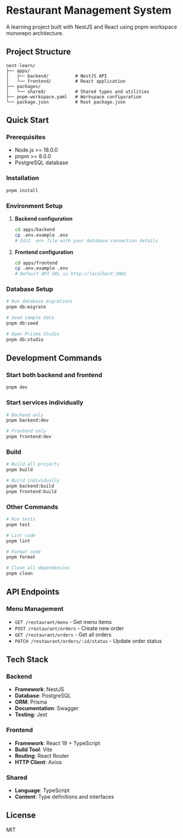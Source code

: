 # Restaurant Management System

A learning project built with NestJS and React using pnpm workspace monorepo architecture.

## Project Structure

```
nest-learn/
├── apps/
│   ├── backend/          # NestJS API
│   └── frontend/         # React application
├── packages/
│   └── shared/           # Shared types and utilities
├── pnpm-workspace.yaml   # Workspace configuration
└── package.json          # Root package.json
```

## Quick Start

### Prerequisites

- Node.js >= 18.0.0
- pnpm >= 8.0.0
- PostgreSQL database

### Installation

```bash
pnpm install
```

### Environment Setup

1. **Backend configuration**
   ```bash
   cd apps/backend
   cp .env.example .env
   # Edit .env file with your database connection details
   ```

2. **Frontend configuration**
   ```bash
   cd apps/frontend
   cp .env.example .env
   # Default API URL is http://localhost:3001
   ```

### Database Setup

```bash
# Run database migrations
pnpm db:migrate

# Seed sample data
pnpm db:seed

# Open Prisma Studio
pnpm db:studio
```

## Development Commands

### Start both backend and frontend

```bash
pnpm dev
```

### Start services individually

```bash
# Backend only
pnpm backend:dev

# Frontend only
pnpm frontend:dev
```

### Build

```bash
# Build all projects
pnpm build

# Build individually
pnpm backend:build
pnpm frontend:build
```

### Other Commands

```bash
# Run tests
pnpm test

# Lint code
pnpm lint

# Format code
pnpm format

# Clean all dependencies
pnpm clean
```

## API Endpoints

### Menu Management
- `GET /restaurant/menu` - Get menu items
- `POST /restaurant/orders` - Create new order
- `GET /restaurant/orders` - Get all orders
- `PATCH /restaurant/orders/:id/status` - Update order status

## Tech Stack

### Backend
- **Framework**: NestJS
- **Database**: PostgreSQL
- **ORM**: Prisma
- **Documentation**: Swagger
- **Testing**: Jest

### Frontend
- **Framework**: React 19 + TypeScript
- **Build Tool**: Vite
- **Routing**: React Router
- **HTTP Client**: Axios

### Shared
- **Language**: TypeScript
- **Content**: Type definitions and interfaces

## License

MIT